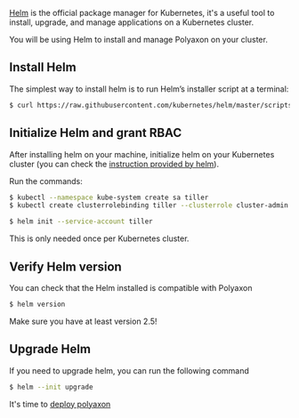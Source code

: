 [Helm](https://helm.sh/) is the official package manager for Kubernetes,
it's a useful tool to install, upgrade, and manage applications on a Kubernetes cluster.

You will be using Helm to install and manage Polyaxon on your cluster.

## Install Helm

The simplest way to install helm is to run Helm’s installer script at a terminal:

```bash
$ curl https://raw.githubusercontent.com/kubernetes/helm/master/scripts/get | bash
```

## Initialize Helm and grant RBAC

After installing helm on your machine, initialize helm on your Kubernetes cluster
(you can check the [instruction provided by helm](https://github.com/kubernetes/helm/blob/master/docs/rbac.md)).

Run the commands:

```bash
$ kubectl --namespace kube-system create sa tiller
$ kubectl create clusterrolebinding tiller --clusterrole cluster-admin --serviceaccount=kube-system:tiller
```

```bash
$ helm init --service-account tiller
```

This is only needed once per Kubernetes cluster.


## Verify Helm version

You can check that the Helm installed is compatible with Polyaxon

```bash
$ helm version
```

Make sure you have at least version 2.5!

## Upgrade Helm

If you need to upgrade helm, you can run the following command

```bash
$ helm --init upgrade
```

It's time to [deploy polyaxon](deploy_polyaxon)

